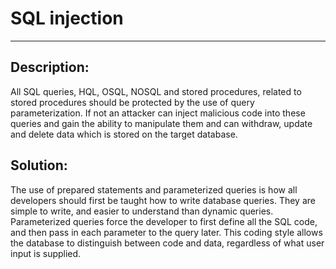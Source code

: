 # SQL injection
-------

## Description:

All SQL queries, HQL, OSQL, NOSQL and stored procedures, related to stored procedures should be
protected by the use of query parameterization.
If not an attacker can inject malicious code into these queries and gain the ability to
manipulate them and can withdraw, update and delete data which is stored on the
target database.

## Solution:

The use of prepared statements and parameterized queries is how all developers should
first be taught how to write database queries. They are simple to write, and easier to
understand than dynamic queries. Parameterized queries force the developer to first define
all the SQL code, and then pass in each parameter to the query later. This coding style
allows the database to distinguish between code and data, regardless of what user input
is supplied.
